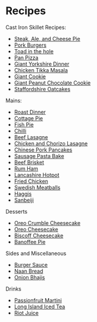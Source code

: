 # Recipes

Cast Iron Skillet Recipes:

- [Steak, Ale, and Cheese Pie](recipes/steak_ale_cheese_pie.md)
- [Pork Burgers](recipes/pork_burgers.md)
- [Toad in the hole](recipes/toad_in_the_hole.md)
- [Pan Pizza](recipes/pan_pizza.md)
- [Giant Yorkshire Dinner](recipes/giant_yorkshire_dinner.md)
- [Chicken Tikka Masala](recipes/chicken_tikka_masala.md)
- [Giant Cookie](recipes/giant_cookie.md)
- [Giant Peanut Chocolate Cookie](recipes/giant_peanut_chocolate_cookie.md)
- [Staffordshire Oatcakes](recipes/staffordshire_oatcakes.md)

Mains:

- [Roast Dinner](recipes/roast_dinner.md)
- [Cottage Pie](recipes/cottage_pie.md)
- [Fish Pie](recipes/fish_pie.md)
- [Chilli](recipes/chilli.md)
- [Beef Lasagne](recipes/beef_lasagne.md)
- [Chicken and Chorizo Lasagne](recipes/chicken_chorizo_lasagne.md)
- [Chinese Pork Pancakes](recipes/chinese_pork_pancakes.md)
- [Sausage Pasta Bake](recipes/sausage_pasta_bake.md)
- [Beef Brisket](recipes/beef_brisket.md)
- [Rum Ham](recipes/rum_ham.md)
- [Lancashire Hotpot](recipes/lancashire_hotpot.md)
- [Fried Chicken](recipes/fried_chicken.md)
- [Swedish Meatballs](recipes/swedish_meatballs.md)
- [Haggis](recipes/haggis.md)
- [Sanbeiji](recipes/sanbeiji.md)

Desserts

- [Oreo Crumble Cheesecake](recipes/oreo_crumble_cheesecake.md)
- [Oreo Cheesecake](recipes/oreo_cheesecake.md)
- [Biscoff Cheesecake](recipes/biscoff_cheesecake.md)
- [Banoffee Pie](recipes/banoffee_pie.md)

Sides and Miscellaneous

- [Burger Sauce](recipes/burger_sauce.md)
- [Naan Bread](recipes/naan_bread.md)
- [Onion Bhajis](recipes/onion_bhajis.md)

Drinks

- [Passionfruit Martini](recipes/passionfruit_martini.md)
- [Long Island Iced Tea](recipes/long_island.md)
- [Riot Juice](recipes/riot_juice.md)
